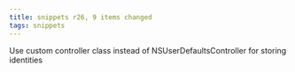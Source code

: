 ```yaml
---
title: snippets r26, 9 items changed
tags: snippets
---
```


Use custom controller class instead of NSUserDefaultsController for storing identities
